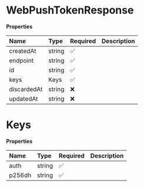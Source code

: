 # WebPushTokenResponse

**Properties**

| Name        | Type   | Required | Description |
| :---------- | :----- | :------- | :---------- |
| createdAt   | string | ✅       |             |
| endpoint    | string | ✅       |             |
| id          | string | ✅       |             |
| keys        | Keys   | ✅       |             |
| discardedAt | string | ❌       |             |
| updatedAt   | string | ❌       |             |

# Keys

**Properties**

| Name   | Type   | Required | Description |
| :----- | :----- | :------- | :---------- |
| auth   | string | ✅       |             |
| p256dh | string | ✅       |             |
